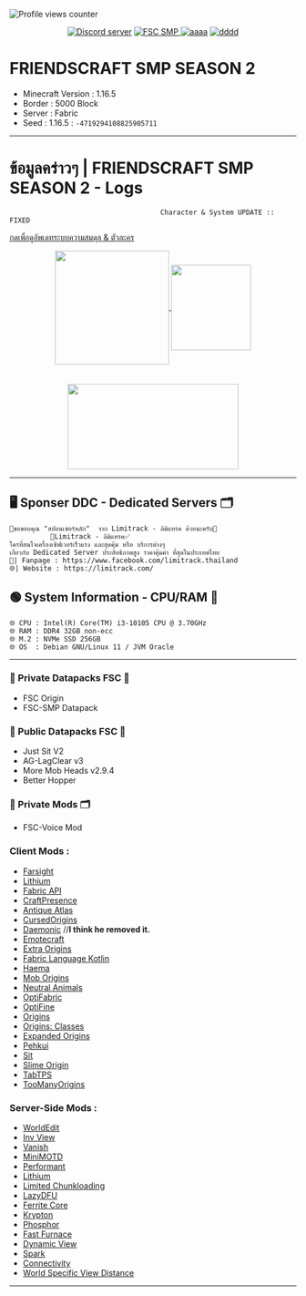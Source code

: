 ![Profile views counter](https://komarev.com/ghpvc/?username=pppekkungz&plastic&color=00E8FF)

<p align="center">
    <a href="https://discord.gg/9HFENuTPnm"><img src="https://img.shields.io/static/v1?style=for-the-badge&message=Discord&color=5865F2&logo=Discord&logoColor=FFFFFF&label=" alt="Discord server"/></a>
    <a href="https://www.youtube.com/hashtag/friendscraftsmp"><img src="https://img.shields.io/static/v1?style=for-the-badge&message=YouTube&color=FF0000&logo=YouTube&logoColor=FFFFFF&label=" alt="FSC SMP" />
    <a href="https://www.youtube.com/watch?v=UsnUbgpanw0"><img src="https://img.shields.io/static/v1?style=for-the-badge&message=Minecraft&color=62B47A&logo=Minecraft&logoColor=FFFFFF&label=" alt="aaaa" /></a>
    <a href="https://www.debian.org/"><img src="https://img.shields.io/static/v1?style=for-the-badge&message=Debian&color=A81D33&logo=Debian&logoColor=FFFFFF&label=" alt="dddd"></a>
  </p>

  
# FRIENDSCRAFT SMP SEASON 2
* Minecraft Version : 1.16.5
* Border : 5000 Block
* Server : Fabric
* Seed : 1.16.5 : `-4719294108825905711`

------------------------------------------------------------------

# ข้อมูลคร่าวๆ | FRIENDSCRAFT SMP SEASON 2 - Logs
                                         Character & System UPDATE :: FIXED
[กดเพื่อดูอัพเดทระบบความสมดุล & ตัวละคร](https://github.com/PPekKunGz/FriendsCraft-SMP-SS2/blob/main/FriendsCraftSMPLog.md)

<div align="center">
<a target="_blank" href="https://www.youtube.com/hashtag/friendscraftsmp">
  <img src="https://cdn.discordapp.com/attachments/966293767546085419/966293860819013642/LOGOsmp.png" align="center" width="200" height="200" />
</a>
<a target="_blank" href="https://www.twitch.tv/ununyy12">
  <img src="https://cdn.discordapp.com/attachments/965961062610509867/980457577999650816/dad.png" align="center" width="140" height="150" />
</a>
  <br><br><br>
<a target="_blank" href="https://www.facebook.com/limitrack.thailand">
  <img src="https://cdn.discordapp.com/attachments/966293767546085419/969954022045921300/pr_limitrack_is_your_baremetal_w500x281.jpg" align="center" width="300" height="150" />
</a>
</div>

------------------------------------------------------------------

## 🖥️ Sponser DDC - Dedicated Servers 🗂️
```
📝ขอขอบคุณ "สปอนเซอร์หลัก"  จาก Limitrack - ลิมิแทรค ด้วยนะครับ🧪
          📢Limitrack - ลิมิแทรค✅
ใครที่สนใจเครื่องเซิฟเวอร์เร็วแรง และสุดคุ้ม หรือ บริการต่างๆ
เกี่ยวกับ Dedicated Server ประสิทธิภาพสูง ราคาคุ้มค่า ที่สุดในประเทศไทย
💸| Fanpage : https://www.facebook.com/limitrack.thailand
🌐| Website : https://limitrack.com/
```
## 🟢 System Information - CPU/RAM 🏡
```
🌐 CPU : Intel(R) Core(TM) i3-10105 CPU @ 3.70GHz
🌐 RAM : DDR4 32GB non-ecc
🌐 M.2 : NVMe SSD 256GB
🌐 OS  : Debian GNU/Linux 11 / JVM Oracle
```
------------------------------------------------------------------

### 🔐 Private Datapacks FSC 🔐
   * FSC Origin
   * FSC-SMP Datapack

### 🧪 Public Datapacks FSC 🧪
   * Just Sit V2
   * AG-LagClear v3
   * More Mob Heads v2.9.4
   * Better Hopper

### 🔐 Private Mods 🗂️
   * FSC-Voice Mod

### Client Mods :
- [Farsight](https://www.curseforge.com/minecraft/mc-mods/farsight)
- [Lithium](https://www.curseforge.com/minecraft/mc-mods/lithium)
- [Fabric API](https://www.curseforge.com/minecraft/mc-mods/fabric-api)
- [CraftPresence](https://www.curseforge.com/minecraft/mc-mods/craftpresence)
- [Antique Atlas](https://www.curseforge.com/minecraft/mc-mods/antique-atlas/files)
- [CursedOrigins](https://www.curseforge.com/minecraft/mc-mods/cursedorigins)
- [Daemonic](https://www.curseforge.com/minecraft/mc-mods/daemonic/files?sort=-game-version) //**I think he removed it.**
- [Emotecraft](https://www.curseforge.com/minecraft/mc-mods/emotecraft)
- [Extra Origins](https://www.curseforge.com/minecraft/mc-mods/extra-origins)
- [Fabric Language Kotlin](https://www.curseforge.com/minecraft/mc-mods/fabric-language-kotlin)
- [Haema](https://www.curseforge.com/minecraft/mc-mods/haema)
- [Mob Origins](https://www.curseforge.com/minecraft/mc-mods/mob-origins)
- [Neutral Animals](https://www.curseforge.com/minecraft/mc-mods/neutral-animals)
- [OptiFabric](https://www.curseforge.com/minecraft/mc-mods/optifabric)
- [OptiFine](https://optifine.net/downloads)
- [Origins](https://www.curseforge.com/minecraft/mc-mods/origins)
- [Origins: Classes](https://www.curseforge.com/minecraft/mc-mods/origins-classes)
- [Expanded Origins](https://www.curseforge.com/minecraft/mc-mods/origins-plus)
- [Pehkui](https://www.curseforge.com/minecraft/mc-mods/pehkui)
- [Sit](https://www.curseforge.com/minecraft/mc-mods/sit-fabric)
- [Slime Origin](https://www.curseforge.com/minecraft/mc-mods/slime-origin)
- [TabTPS](https://github.com/jpenilla/TabTPS)
- [TooManyOrigins](https://www.curseforge.com/minecraft/mc-mods/toomanyorigins)

### Server-Side Mods :
- [WorldEdit](https://www.curseforge.com/minecraft/mc-mods/worldedit)
- [Inv View](https://www.curseforge.com/minecraft/mc-mods/inv-view)
- [Vanish](https://www.curseforge.com/minecraft/mc-mods/vanish)
- [MiniMOTD](https://www.curseforge.com/minecraft/mc-mods/minimotd-fabric)
- [Performant](https://www.curseforge.com/minecraft/mc-mods/performant)
- [Lithium](https://www.curseforge.com/minecraft/mc-mods/lithium)
- [Limited Chunkloading](https://www.curseforge.com/minecraft/mc-mods/limited-chunkloading)
- [LazyDFU](https://www.curseforge.com/minecraft/mc-mods/lazydfu)
- [Ferrite Core](https://www.curseforge.com/minecraft/mc-mods/ferritecore-fabric)
- [Krypton](https://www.curseforge.com/minecraft/mc-mods/krypton)
- [Phosphor](https://github.com/CaffeineMC/phosphor-fabric)
- [Fast Furnace](https://www.curseforge.com/minecraft/mc-mods/fast-furnace-for-fabric)
- [Dynamic View](https://www.curseforge.com/minecraft/mc-mods/dynamic-view)
- [Spark](https://www.curseforge.com/minecraft/mc-mods/spark)
- [Connectivity](https://www.curseforge.com/minecraft/mc-mods/connectivity)
- [World Specific View Distance](https://modrinth.com/mod/worldspecificviewdistance)


------------------------------------------------------------------
